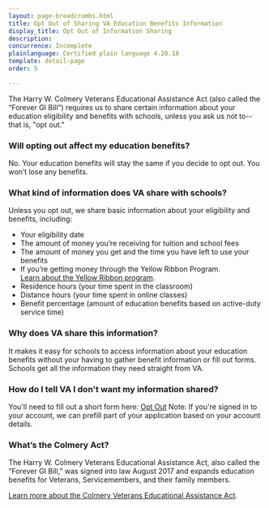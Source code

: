 ```yaml
---
layout: page-breadcrumbs.html
title: Opt Out of Sharing VA Education Benefits Information
display_title: Opt Out of Information Sharing
description: 
concurrence: Incomplete
plainlanguage: Certified plain language 4.20.18 
template: detail-page
order: 5 	

---
```



The Harry W. Colmery Veterans Educational Assistance Act (also called the “Forever GI Bill”) requires us to share certain information about your education eligibility and benefits with schools, unless you ask us not to--that is, "opt out."  
  
### Will opting out affect my education benefits?

No. Your education benefits will stay the same if you decide to opt out. You won’t lose any benefits.

### What kind of information does VA share with schools?

Unless you opt out, we share basic information about your eligibility and benefits, including:
- Your eligibility date 
- The amount of money you’re receiving for tuition and school fees
- The amount of money you get and the time you have left to use your benefits
- If you’re getting money through the Yellow Ribbon Program.  
[Learn about the Yellow Ribbon program](/education/gi-bill/yellow-ribbon/).
- Residence hours (your time spent in the classroom)
- Distance hours (your time spent in online classes)
- Benefit percentage (amount of education benefits based on active-duty service time)

### Why does VA share this information?

It makes it easy for schools to access information about your education benefits without your having to gather benefit information or fill out forms. Schools get all the information they need straight from VA. 

### How do I tell VA I don't want my information shared?

You'll need to fill out a short form here:
<a class="usa-button-primary va-button-primary" href="/education/opt-out-information-sharing/opt-out-form-0993/">Opt Out</a>
Note: If you're signed in to your account, we can prefill part of your application based on your account details.

### What’s the Colmery Act? 
The Harry W. Colmery Veterans Educational Assistance Act, also called the “Forever GI Bill,” was signed into law August 2017 and expands education benefits for Veterans, Servicemembers, and their family members.

[Learn more about the Colmery Veterans Educational Assistance Act](https://www.benefits.va.gov/GIBILL/ForeverGIBill.asp).


